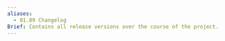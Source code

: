 ```yaml
---
aliases:
  - 01.09 Changelog
Brief: Contains all release versions over the course of the project.
---
```

